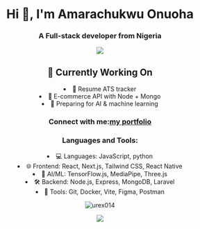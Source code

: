<h1 align="center">Hi 👋, I'm Amarachukwu Onuoha</h1>
<h3 align="center">A Full-stack developer from Nigeria</h3>
<p align="center">
<p align="center">
  <img src="https://github-readme-stats.vercel.app/api?username=urex014&show_icons=true&theme=tokyonight" />
</p>

<h2 align="center">
  🧩 Currently Working On
</h2>
  
  <li align="center">📱 Resume ATS tracker</li>
  
  <li align="center">🛒 E-commerce API with Node + Mongo</li>
  
  <li align="center">🧠 Preparing for AI & machine learning</li>
  
<h3 align="center">Connect with me:<a href="https://amarachukwu.com.ng">my portfolio</a></h3>

<h3 style="display:flex; flex-direction:column;"
  align="center">Languages and Tools:</h3>
   <li align="center"> 💻 Languages: JavaScript, python </li>
    <li align="center">🌐 Frontend: React, Next.js, Tailwind CSS, React Native </li>
   <li align="center"> 🧠 AI/ML: TensorFlow.js, MediaPipe, Three.js  </li>
    <li align="center">🛠️ Backend: Node.js, Express, MongoDB, Laravel </li> 
    <li align="center">🔧 Tools: Git, Docker, Vite, Figma, Postman </li>
<div align="center">
<p><img align="center" src="https://github-readme-stats.vercel.app/api/top-langs?username=urex014&show_icons=true&locale=en&layout=compact" alt="urex014" /></p>

<p><img align="center" src="https://github-readme-streak-stats.herokuapp.com/?user=urex014&" /></p>
</div>
